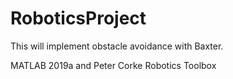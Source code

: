 # RoboticsProject
This will implement obstacle avoidance with Baxter. 

MATLAB 2019a and Peter Corke Robotics Toolbox
